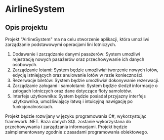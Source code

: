 # AirlineSystem

## Opis projektu


Projekt "AirlineSystem" ma na celu stworzenie aplikacji, która umożliwi zarządzanie podstawowymi operacjami lini lotniczych. 

1. Dodawanie i zarządzanie danymi pasażerów: System umożliwi rejestrację nowych pasażerów oraz przechowywanie ich danych osobowych.
2. Zarządzanie lotami: System będzie umożliwiał tworzenie nowych lotów, edycję istniejących oraz anulowanie lotów w razie konieczności.
4. Rezerwacje biletów: System będzie umożliwiał dokonywanie rezerwacji.
5. Zarządzanie załogami i samolotami: System będzie śledził informacje o załogach lotniczych oraz dane dotyczące floty samolotów.
6. Interfejs użytkownika: System będzie posiadał przyjazny interfejs użytkownika, umożliwiający łatwą i intuicyjną nawigację po funkcjonalnościach.

Projekt będzie rozwijany w języku programowania C#, wykorzystując framework .NET. Baza danych SQL zostanie wykorzystana do przechowywania i zarządzania informacjami. Projekt będzie zaimplementowany zgodnie z zasadami programowania obiektowego.


